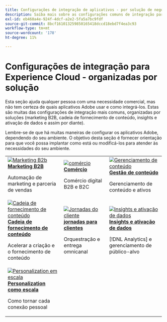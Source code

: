 ```yaml
---
title: Configurações de integração de aplicativos - por solução de negócios
description: Saiba mais sobre as configurações comuns de integração para aplicativos da Experience Cloud, organizadas por soluções empresariais.
exl-id: eb460a4e-924f-4dcf-a2e2-5fa5a7bc9fdf
source-git-commit: 8bcf161013259850165418dccd18ebd7f4ea3c93
workflow-type: tm+mt
source-wordcount: '178'
ht-degree: 11%

---
```


# Configurações de integração para Experience Cloud - organizadas por solução

Esta seção ajuda qualquer pessoa com uma necessidade comercial, mas não tem certeza de quais aplicativos Adobe usar e como integrá-los. Estas são muitas das configurações de integração mais comuns, organizadas por soluções (marketing B2B, cadeia de fornecimento de conteúdo, insights e ativação de dados e assim por diante).

Lembre-se de que há muitas maneiras de configurar os aplicativos Adobe, dependendo do seu ambiente. O objetivo desta seção é fornecer orientação para que você possa implantar como está ou modificá-los para atender às necessidades do seu ambiente.

<table>
<tr>
    <td>
      <a  href="./b2b.md"><img alt="Marketing B2b" src="https://cdn.experienceleague.adobe.com/thumb/b2b.png?lang=pt-BR"/></a>
      <div><strong><a href="./b2b.md">Marketing B2B</a></strong></div>
      <p>
        Automação de marketing e parceria de vendas
      </p>
    </td>
   <td>
      <a  href="./commerce.md"><img alt="comércio" src="https://cdn.experienceleague.adobe.com/thumb/commerce.png?lang=pt-BR"/></a>
      <div><strong><a href="./commerce.md">Comércio</a></strong></div>
      <p>
        Comércio digital B2B e B2C
      </p>
   </td>    
   <td>
      <a  href="./content-management.md"><img alt="Gerenciamento de conteúdo" src="https://cdn.experienceleague.adobe.com/thumb/content-management.png?lang=pt-BR"/></a>
      <div><strong><a href="./content-management.md">Gestão de conteúdo</a></strong></div>
      <p>
        Gerenciamento de conteúdo e ativos
      </p>
   </td>
</tr>
<tr>
   <td>
      <a  href="./content-supply-chain.md"><img alt="Cadeia de fornecimento de conteúdo" src="https://cdn.experienceleague.adobe.com/thumb/content-supply-chain.png?lang=pt-BR"/></a>
      <div><strong><a href="./content-supply-chain.md">Cadeia de fornecimento de conteúdo</a></strong></div>
      <p>
        Acelerar a criação e o fornecimento de conteúdo
      </p> 
    </td>
   <td>
      <a  href="./customer-journeys.md"><img alt="Jornadas do cliente" src="https://cdn.experienceleague.adobe.com/thumb/customer-journeys.png?lang=pt-BR"/></a>
      <div><strong><a href="./customer-journeys.md">jornadas para clientes</a></strong></div>
      <p>
        Orquestração e entrega omnicanal
      </p> 
    </td>
   <td>
      <a  href="./data-insights.md"><img alt="Insights e ativação de dados" src="https://cdn.experienceleague.adobe.com/thumb/data-insights.png?lang=pt-BR"/></a>
      <div><strong><a href="./data-insights.md"> Insights e ativação de dados</a></strong></div>
      <p>
        [!DNL Analytics] e gerenciamento de público-alvo
      </p>
   </td>  
</tr>
<tr>
   <td>
      <a  href="./personalization.md"><img alt="Personalization em escala" src="https://cdn.experienceleague.adobe.com/thumb/personalization.png?lang=pt-BR"/></a>
      <div><strong><a href="./personalization.md">Personalization como escala</a></strong></div>
      <p>
        Como tornar cada conexão pessoal
      </p>
   </td>
</table>
